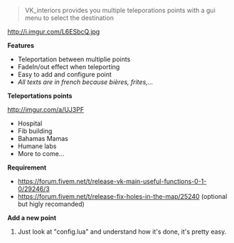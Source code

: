 > VK_interiors provides you multiple teleporations points with a gui menu to select the destination

http://i.imgur.com/L6ESbcQ.jpg

**Features**

* Teleportation between multiplie points
* FadeIn/out effect when teleporting
* Easy to add and configure point
* _All texts are in french because bières, frites,..._


**Teleportations points**

http://imgur.com/a/UJ3PF

* Hospital
* Fib building
* Bahamas Mamas
* Humane labs
* More to come...

**Requirement**

* https://forum.fivem.net/t/release-vk-main-useful-functions-0-1-0/29246/3
* https://forum.fivem.net/t/release-fix-holes-in-the-map/25240 (optional but higly recomanded)

**Add a new point**

1. Just look at "config.lua" and understand how it's done, it's pretty easy.
